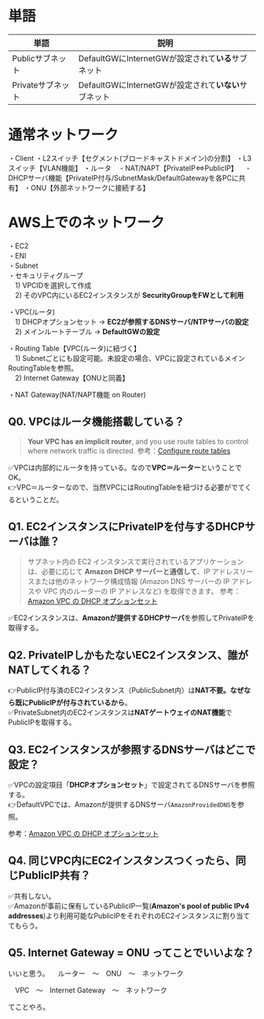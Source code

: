 # 単語
|単語|説明|
|----|----|
|Publicサブネット|DefaultGWにInternetGWが設定されて**いる**サブネット|
|Privateサブネット|DefaultGWにInternetGWが設定されて**いない**サブネット|

# 通常ネットワーク
・Client
・L2スイッチ【セグメント(ブロードキャストドメイン)の分割】
・L3スイッチ【VLAN機能】
・ルータ
　- NAT/NAPT【PrivateIP⇔PublicIP】
　- DHCPサーバ機能【PrivateIP付与/SubnetMask/DefaultGatewayを各PCに共有】
・ONU【外部ネットワークに接続する】


# AWS上でのネットワーク
・EC2<br>
・ENI<br>
・Subnet<br>
・セキュリティグループ<br>
　1) VPCIDを選択して作成<br>
　2) そのVPC内にいるEC2インスタンスが **SecurityGroupをFWとして利用**

・VPC(ルータ)<br>
　1) DHCPオプションセット -> **EC2が参照するDNSサーバ/NTPサーバの設定**<br>
　2) メインルートテーブル -> **DefaultGWの設定**

・Routing Table【VPC(ルータ)に紐づく】<br>
　1) Subnetごとにも設定可能。未設定の場合、VPCに設定されているメインRoutingTableを参照。<br>
　2) Internet Gateway【ONUと同義】

・NAT Gateway(NAT/NAPT機能 on Router)

## Q0. VPCはルータ機能搭載している？
> **Your VPC has an implicit router**, and you use route tables to control where network traffic is directed.
参考：[Configure route tables](https://docs.aws.amazon.com/vpc/latest/userguide/VPC_Route_Tables.html)

✅VPCは内部的にルータを持っている。なので**VPC＝ルーター**ということでOK。<br>
👉VPC＝ルーターなので、当然VPCにはRoutingTableを紐づける必要がでてくるということだ。

## Q1. EC2インスタンスにPrivateIPを付与するDHCPサーバは誰？
> サブネット内の EC2 インスタンスで実行されているアプリケーションは、必要に応じて **Amazon DHCP サーバーと通信して**、IP アドレスリースまたは他のネットワーク構成情報 (Amazon DNS サーバーの IP アドレスや VPC 内のルーターの IP アドレスなど) を取得できます。
参考：[Amazon VPC の DHCP オプションセット](https://docs.aws.amazon.com/ja_jp/vpc/latest/userguide/VPC_DHCP_Options.html)

✅EC2インスタンスは、**Amazonが提供するDHCPサーバ**を参照してPrivateIPを取得する。

## Q2. PrivateIPしかもたないEC2インスタンス、誰がNATしてくれる？
👉PublicIP付与済のEC2インスタンス（PublicSubnet内）は**NAT不要。なぜなら既にPublicIPが付与されているから**。<br>
✅PrivateSubnet内のEC2インスタンスは**NATゲートウェイのNAT機能**でPublicIPを取得する。

## Q3. EC2インスタンスが参照するDNSサーバはどこで設定？
✅VPCの設定項目「**DHCPオプションセット**」で設定されてるDNSサーバを参照する。<br>
👉DefaultVPCでは、Amazonが提供するDNSサーバ`AmazonProvidedDNS`を参照。

参考：[Amazon VPC の DHCP オプションセット](https://docs.aws.amazon.com/ja_jp/vpc/latest/userguide/VPC_DHCP_Options.html)

## Q4. 同じVPC内にEC2インスタンスつくったら、同じPublicIP共有？
✅共有しない。<br>
✅Amazonが事前に保有しているPublicIP一覧(**Amazon's pool of public IPv4 addresses**)より利用可能なPublicIPをそれぞれのEC2インスタンスに割り当ててもらう。

## Q5. Internet Gateway = ONU ってことでいいよな？
いいと思う。
　ルーター　～　ONU　～　ネットワーク

　VPC　～　Internet Gateway　～　ネットワーク

てことやろ。
